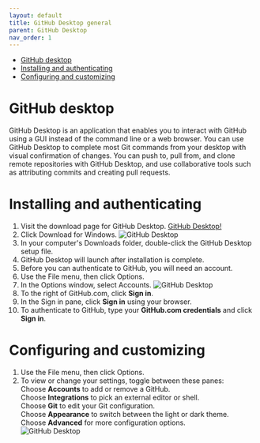 ```yaml
---
layout: default
title: GitHub Desktop general
parent: GitHub Desktop
nav_order: 1
---
```

- [GitHub desktop](#github-desktop)
- [Installing and authenticating](#installing-and-authenticating)
- [Configuring and customizing](#configuring-and-customizing)
  
GitHub desktop
===============
GitHub Desktop is an application that enables you to interact with GitHub using a GUI instead of the command line or a web browser. You can use GitHub Desktop to complete most Git commands from your desktop with visual confirmation of changes. You can push to, pull from, and clone remote repositories with GitHub Desktop, and use collaborative tools such as attributing commits and creating pull requests.  
# Installing and authenticating
1. Visit the download page for GitHub Desktop.
   [ GitHub Desktop!](https://desktop.github.com/)
2. Click Download for Windows.
   ![GitHub Desktop](/assets/images/D1.jpg)
3. In your computer's Downloads folder, double-click the GitHub Desktop setup file.
4. GitHub Desktop will launch after installation is complete.
5. Before you can authenticate to GitHub, you will need an account. 
6. Use the File menu, then click Options.
7. In the Options window, select Accounts.
   ![GitHub Desktop](/assets/images/D2.jpg)
8. To the right of GitHub.com, click **Sign in**.
9.  In the Sign in pane, click **Sign in** using your browser.
10. To authenticate to GitHub, type your **GitHub.com credentials** and click **Sign in**.  
    
# Configuring and customizing 
1. Use the File menu, then click Options.
2. To view or change your settings, toggle between these panes:  
Choose **Accounts** to add or remove a GitHub.  
Choose **Integrations** to pick an external editor or shell.  
Choose **Git** to edit your Git configuration.  
Choose **Appearance** to switch between the light or dark theme.  
Choose **Advanced** for more configuration options.  
![GitHub Desktop](/assets/images/D3.jpg)

